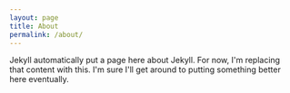 ```yaml
---
layout: page
title: About
permalink: /about/
---
```


Jekyll automatically put a page here about Jekyll. For now, I'm replacing that
content with this. I'm sure I'll get around to putting something better here
eventually.

